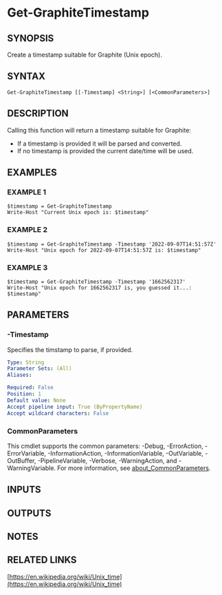 # Get-GraphiteTimestamp

## SYNOPSIS
Create a timestamp suitable for Graphite (Unix epoch).

## SYNTAX

```
Get-GraphiteTimestamp [[-Timestamp] <String>] [<CommonParameters>]
```

## DESCRIPTION
Calling this function will return a timestamp suitable for Graphite:
  * If a timestamp is provided it will be parsed and converted.
  * If no timestamp is provided the current date/time will be used.

## EXAMPLES

### EXAMPLE 1
```
$timestamp = Get-GraphiteTimestamp
Write-Host "Current Unix epoch is: $timestamp"
```

### EXAMPLE 2
```
$timestamp = Get-GraphiteTimestamp -Timestamp '2022-09-07T14:51:57Z'
Write-Host "Unix epoch for 2022-09-07T14:51:57Z is: $timestamp"
```

### EXAMPLE 3
```
$timestamp = Get-GraphiteTimestamp -Timestamp '1662562317'
Write-Host "Unix epoch for 1662562317 is, you guessed it...: $timestamp"
```

## PARAMETERS

### -Timestamp
Specifies the timstamp to parse, if provided.

```yaml
Type: String
Parameter Sets: (All)
Aliases:

Required: False
Position: 1
Default value: None
Accept pipeline input: True (ByPropertyName)
Accept wildcard characters: False
```

### CommonParameters
This cmdlet supports the common parameters: -Debug, -ErrorAction, -ErrorVariable, -InformationAction, -InformationVariable, -OutVariable, -OutBuffer, -PipelineVariable, -Verbose, -WarningAction, and -WarningVariable. For more information, see [about_CommonParameters](http://go.microsoft.com/fwlink/?LinkID=113216).

## INPUTS

## OUTPUTS

## NOTES

## RELATED LINKS

[https://en.wikipedia.org/wiki/Unix_time](https://en.wikipedia.org/wiki/Unix_time)

